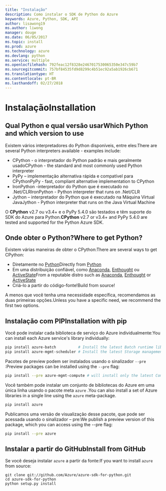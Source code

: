 ```yaml
---
title: "Instalação"
description: Como instalar o SDK de Python do Azure
keywords: Azure, Python, SDK, API
author: lisawong19
ms.author: liwong
manager: douge
ms.date: 06/05/2017
ms.topic: install
ms.prod: azure
ms.technology: azure
ms.devlang: python
ms.service: multiple
ms.openlocfilehash: 792feac12f8328e2467017530065350e347c59b7
ms.sourcegitcommit: 757bf84535fd9d8299c4b51ec92a5ab1926cb671
ms.translationtype: HT
ms.contentlocale: pt-BR
ms.lasthandoff: 02/27/2018
---
```

# <a name="installation"></a><span data-ttu-id="97713-104">Instalação</span><span class="sxs-lookup"><span data-stu-id="97713-104">Installation</span></span>

## <a name="which-python-and-which-version-to-use"></a><span data-ttu-id="97713-105">Qual Python e qual versão usar</span><span class="sxs-lookup"><span data-stu-id="97713-105">Which Python and which version to use</span></span>
<span data-ttu-id="97713-106">Existem vários interpretadores do Python disponíveis, entre eles:</span><span class="sxs-lookup"><span data-stu-id="97713-106">There are several Python interpreters available - examples include:</span></span>

* <span data-ttu-id="97713-107">CPython - o interpretador do Python padrão e mais geralmente usado</span><span class="sxs-lookup"><span data-stu-id="97713-107">CPython - the standard and most commonly used Python interpreter</span></span>
* <span data-ttu-id="97713-108">PyPy – implementação alternativa rápida e compatível para CPython</span><span class="sxs-lookup"><span data-stu-id="97713-108">PyPy - fast, compliant alternative implementation to CPython</span></span>
* <span data-ttu-id="97713-109">IronPython -interpretador do Python que é executado no .Net/CLR</span><span class="sxs-lookup"><span data-stu-id="97713-109">IronPython - Python interpreter that runs on .Net/CLR</span></span>
* <span data-ttu-id="97713-110">Jython – interpretador do Python que é executado na Máquina Virtual Java</span><span class="sxs-lookup"><span data-stu-id="97713-110">Jython - Python interpreter that runs on the Java Virtual Machine</span></span>

<span data-ttu-id="97713-111">O **CPython** v2.7 ou v3.4+ e o PyPy 5.4.0 são testados e têm suporte do SDK do Azure para Python.</span><span class="sxs-lookup"><span data-stu-id="97713-111">**CPython** v2.7 or v3.4+ and PyPy 5.4.0 are tested and supported for the Python Azure SDK.</span></span>

## <a name="where-to-get-python"></a><span data-ttu-id="97713-112">Onde obter o Python?</span><span class="sxs-lookup"><span data-stu-id="97713-112">Where to get Python?</span></span>
<span data-ttu-id="97713-113">Existem várias maneiras de obter o CPython:</span><span class="sxs-lookup"><span data-stu-id="97713-113">There are several ways to get CPython:</span></span>

* <span data-ttu-id="97713-114">Diretamente no [Python](https://www.python.org/)</span><span class="sxs-lookup"><span data-stu-id="97713-114">Directly from [Python](https://www.python.org/)</span></span>
* <span data-ttu-id="97713-115">Em uma distribuição confiável, como [Anaconda](https://www.anaconda.com/), [Enthought](https://www.enthought.com/) ou [ActiveState](https://www.activestate.com/)</span><span class="sxs-lookup"><span data-stu-id="97713-115">From a reputable distro such as [Anaconda](https://www.anaconda.com/), [Enthought](https://www.enthought.com/) or [ActiveState](https://www.activestate.com/)</span></span>
* <span data-ttu-id="97713-116">Criá-lo a partir do código-fonte!</span><span class="sxs-lookup"><span data-stu-id="97713-116">Build from source!</span></span>

<span data-ttu-id="97713-117">A menos que você tenha uma necessidade específica, recomendamos as duas primeiras opções.</span><span class="sxs-lookup"><span data-stu-id="97713-117">Unless you have a specific need, we recommend the first two options.</span></span>

## <a name="installation-with-pip"></a><span data-ttu-id="97713-118">Instalação com PIP</span><span class="sxs-lookup"><span data-stu-id="97713-118">Installation with pip</span></span>

<span data-ttu-id="97713-119">Você pode instalar cada biblioteca de serviço do Azure individualmente:</span><span class="sxs-lookup"><span data-stu-id="97713-119">You can install each Azure service's library individually:</span></span>

```bash
pip install azure-batch          # Install the latest Batch runtime library
pip install azure-mgmt-scheduler # Install the latest Storage management library
```

<span data-ttu-id="97713-120">Pacotes de preview podem ser instalados usando o sinalizador `--pre` :</span><span class="sxs-lookup"><span data-stu-id="97713-120">Preview packages can be installed using the `--pre` flag:</span></span>

```bash
pip install --pre azure-mgmt-compute # will install only the latest Compute Management library
```

<span data-ttu-id="97713-121">Você também pode instalar um conjunto de bibliotecas do Azure em uma única linha usando o pacote meta `azure` .</span><span class="sxs-lookup"><span data-stu-id="97713-121">You can also install a set of Azure libraries in a single line using the `azure` meta-package.</span></span>

```bash
pip install azure
```

<span data-ttu-id="97713-122">Publicamos uma versão de visualização desse pacote, que pode ser acessada usando o sinalizador – pre:</span><span class="sxs-lookup"><span data-stu-id="97713-122">We publish a preview version of this package, which you can access using the --pre flag:</span></span>

```bash
pip install --pre azure
```

## <a name="install-from-github"></a><span data-ttu-id="97713-123">Instalar a partir do GitHub</span><span class="sxs-lookup"><span data-stu-id="97713-123">Install from GitHub</span></span>

<span data-ttu-id="97713-124">Se você deseja instalar `azure` a partir da fonte:</span><span class="sxs-lookup"><span data-stu-id="97713-124">If you want to install `azure` from source:</span></span>

    git clone git://github.com/Azure/azure-sdk-for-python.git
    cd azure-sdk-for-python
    python setup.py install